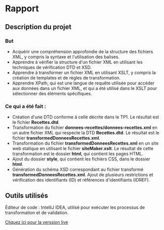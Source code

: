 # Rapport 
## Description du projet 
### But
- Acquérir une compréhension approfondie de la structure des fichiers XML, y compris la syntaxe et l'utilisation des balises.
- Apprendre à vérifier la structure d'un fichier XML en utilisant les techniques de vérification DTD et XSD.
- Apprendre à transformer un fichier XML en utilisant XSLT, y compris la création de templates et de règles de transformation.
- Apprendre XPath, qui est une langue de requête utilisée pour accéder aux données dans un fichier XML, et qui a été utilisé dans le XSLT pour sélectionner des éléments spécifiques.

### Ce qui a été fait :

- Création d'une DTD conforme à celle décrite dans le TP1. Le résultat est le fichier **Recettes.dtd**.
- Transformation du fichier **donnees-recettes/donnees-recettes.xml** en un autre fichier XML qui respecte la DTD **Recettes.dtd**. Le résultat est le fichier **transformedDonneesRecettes.xml**.
- Transformation du fichier **transformedDonneesRecettes.xml** en un site web statique en utilisant le fichier **siteMaker.xslt**. Le résultat de cette transformation est le dossier **html**, qui contient les pages HTML.
- Ajout du dossier **style**, qui contient les fichiers CSS, dans le dossier **html**.
- Génération du schéma XSD correspondant au fichier transformé **transformedDonneesRecettes.xml**. Ajout de plusieurs restrictions et vérification des identifiants (ID) et références d'identifiants (IDREF).

## Outils utilisés
Éditeur de code : IntelliJ IDEA, utilisé pour exécuter les processus de transformation et de validation.

[Cliquez ici pour la verssion live](https://rafikchb.github.io/static-site-from-xml/)

